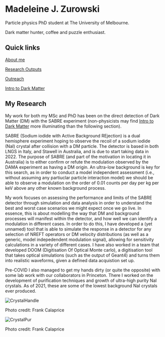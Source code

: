 # Madeleine J. Zurowski
Particle physics PhD student at The University of Melbourne. 

Dark matter hunter, coffee and puzzle enthusiast. 

## Quick links
[About me](https://mjzurowski.github.io/about) 

[Research Outputs](https://mjzurowski.github.io/research-outputs)

[Outreach](https://mjzurowski.github.io/outreach)

[Intro to Dark Matter](https://mjzurowski.github.io/dm)

## My Research
My work for both my MSc and PhD has been on the direct detection of Dark Matter (DM) with the SABRE experiment (non-physicists may find [Intro to Dark Matter](https://mjzurowski.github.io/dm) more illuminating than the following section).

SABRE (Sodium iodide with Active Background REjection) is a dual hemisphere experiment hoping to observe the recoil of a sodium iodide (NaI) crystal after collision with a DM particle. The detector is based in both LNGS in Italy, and Stawell in Australia, and is due to start taking data in 2022. The purpose of SABRE (and part of the motivation in locating it in Australia) is to either confirm or refute the modulation observed by the DAMA experiment as having a DM origin. An ultra-low background is key for this search, as in order to conduct a model independent assessment (i.e., without assuming any partiuclar particle interaction model) we should be able to observe a modulation on the order of 0.01 counts per day per kg per keV above any other known background process.

My work focuses on assessing the performance and limits of the SABRE detector through simulation and data analysis in order to understand the best and worst case scenarios we might expect once we go live. In essence, this is about modelling the way that DM and background processes will manifest within the detector, and how well we can identify a modulation in different cases. In order to do this, I have developed a (yet unnamed) tool that is able to simulate the response in a detector for any selection of NREFT operators or DM velocity distributions (as well as a generic, model indepedendent modulation signal), allowing for sensitivity calculations in a variety of different cases. I have also worked in a team that developed DOOM (Digitisation Of Optical Monte carlo), a digitisation tool that takes optical simulations (such as the output of Geant4) and turns them into realistic waveforms, given a defined data acquistion set up.

Pre-COVID I also managed to get my hands dirty (or quite the opposite) with some lab work with our collaborators in Princeton. There I worked on the development of purification techniques and growth of ultra-high purity NaI crystals. As of 2021, these are some of the lowest background NaI crystals ever produced.

![CrystalHandle](https://mjzurowski.github.io/images/crys_handle.jpeg)

Photo credit: Frank Calaprice

![CrystalPur](https://mjzurowski.github.io/images/crys_pure.jpeg)

Photo credit: Frank Calaprice